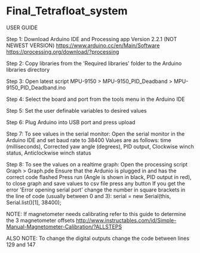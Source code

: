 # Final_Tetrafloat_system

USER GUIDE

Step 1: Download Arduino IDE and Processing app Version 2.2.1 (NOT NEWEST VERSION)
        https://www.arduino.cc/en/Main/Software
        https://processing.org/download/?processing
        
Step 2: Copy libraries from the 'Required libraries' folder to the Arduino libraries directory

Step 3: Open latest script MPU-9150 > MPU-9150_PID_Deadband > MPU-9150_PID_Deadband.ino

Step 4: Select the board and port from the tools menu in the Arduino IDE

Step 5: Set the user definable variables to desired values

Step 6: Plug Arduino into USB port and press upload

Step 7: To see values in the serial monitor: 
                Open the serial monitor in the Arduino IDE and set baud rate to 38400
                Values are as follows: time (milliseconds), Corrected yaw angle (degrees), PID output, Clockwise winch status, Anticlockwise winch status
        
Step 8: To see the values on a realtime graph:
                Open the processing script Graph > Graph.pde
                Ensure that the Ardunio is plugged in and has the correct code flashed
                Press run (Angle is shown in black, PID output in red), to close graph and save values to csv file press any button
                If you get the error 'Error opening serial port' change the number in square brackets
                in the line of code (usually between 0 and 3): serial = new Serial(this, Serial.list()[1], 38400);

NOTE: If magnetometer needs calibrating refer to this guide to determine the 3 magnetometer offsets  http://www.instructables.com/id/Simple-Manual-Magnetometer-Calibration/?ALLSTEPS

ALSO NOTE: To change the digital outputs change the code between lines 129 and 147
